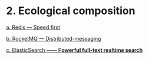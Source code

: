 # 2. Ecological composition

[a. Redis — Speed first](2%20Ecological%20composition%2012e6c2e8d0dd80d9a853c5469fb649e4/a%20Redis%20%E2%80%94%20Speed%20first%201226c2e8d0dd80d48746e152d9daa6da.md)

[b. RocketMQ — Distributed-messaging](2%20Ecological%20composition%2012e6c2e8d0dd80d9a853c5469fb649e4/b%20RocketMQ%20%E2%80%94%20Distributed-messaging%201196c2e8d0dd80f785b6c5c6d1529934.md)

[c. ElasticSearch —— P**owerful full-text realtime search**](2%20Ecological%20composition%2012e6c2e8d0dd80d9a853c5469fb649e4/c%20ElasticSearch%20%E2%80%94%E2%80%94%20Powerful%20full-text%20realtime%20sea%2012e6c2e8d0dd80bb8713ebb510dca753.md)